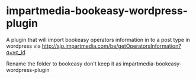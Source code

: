 # impartmedia-bookeasy-wordpress-plugin
A plugin that will import bookeasy operators information in to a post type in wordpress via http://sjp.impartmedia.com/be/getOperatorsInformation?q=vc_id

Rename the folder to bookeasy don't keep it as impartmedia-bookeasy-wordpress-plugin
